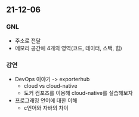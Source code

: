 ## 21-12-06

### GNL
- 주소로 전달
- 메모리 공간에 4개의 영역(코드, 데이터, 스택, 힙)

### 강연
- DevOps 이야기 -> exporterhub
	- cloud vs cloud-native
	- 도커 컴포즈를 이용해 cloud-native를 실습해보자
- 프로그래밍 언어에 대한 이해
	- c언어와 자바의 차이